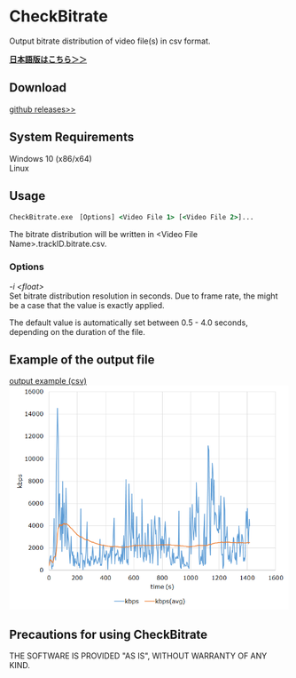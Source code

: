 
# CheckBitrate
Output bitrate distribution of video file(s) in csv format.

**[日本語版はこちら＞＞](./Readme.ja.md)**  

## Download
[github releases>>](https://github.com/rigaya/CheckBitrate/releases)

## System Requirements  
Windows 10 (x86/x64)  
Linux

## Usage
```bat
CheckBitrate.exe　[Options] <Video File 1> [<Video File 2>]...
```
The bitrate distribution will be written in &lt;Video File Name&gt;.trackID.bitrate.csv.

### Options

_-i &lt;float&gt;_  
Set bitrate distribution resolution in seconds. Due to frame rate, the might be a case that the value is exactly applied.  

The default value is automatically set between 0.5 - 4.0 seconds, depending on the duration of the file.

## Example of the output file
[output example (csv)](./example/example.csv)  
![graph from csv](./example/example.png "example")

## Precautions for using CheckBitrate  
THE SOFTWARE IS PROVIDED "AS IS", WITHOUT WARRANTY OF ANY KIND.
